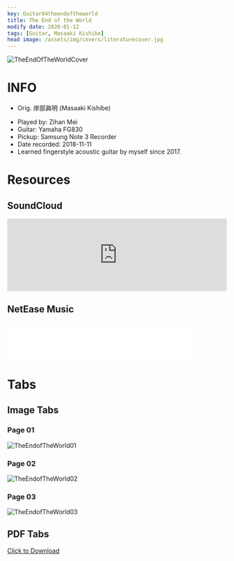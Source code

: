 ```yaml
---
key: Guitar04theendoftheworld
title: The End of the World
modify date: 2020-01-12
tags: [Guitar, Masaaki Kishibe]
head image: /assets/img/covers/literaturecover.jpg
---
```


![TheEndOfTheWorldCover](../../assets/img/02literature/00guitar/2018-11-11theendoftheworld/theendoftheworldcover.png)

# INFO
* Orig. 岸部眞明 (Masaaki Kishibe)
<!--more-->
* Played by: Zihan Mei
* Guitar: Yamaha FG830
* Pickup: Samsung Note 3 Recorder
* Date recorded: 2018-11-11
* Learned fingerstyle acoustic guitar by myself since 2017.

# Resources
## SoundCloud
<iframe width="100%" height="166" scrolling="no" frameborder="no" allow="autoplay" src="https://w.soundcloud.com/player/?url=https%3A//api.soundcloud.com/tracks/741229780&color=%23fd746c&auto_play=false&hide_related=false&show_comments=true&show_user=true&show_reposts=false&show_teaser=true"></iframe>

## NetEase Music
<iframe frameborder="no" border="0" marginwidth="0" marginheight="0" width=420 height=86 src="//music.163.com/outchain/player?type=3&id=2057731861&auto=0&height=66"></iframe>

# Tabs
## Image Tabs
### Page 01

![TheEndofTheWorld01](../../assets/img/02literature/00guitar/2018-11-11theendoftheworld/TheEndofTheWorld01.jpg)

### Page 02

![TheEndofTheWorld02](../../assets/img/02literature/00guitar/2018-11-11theendoftheworld/TheEndofTheWorld02.jpg)

### Page 03

![TheEndofTheWorld03](../../assets/img/02literature/00guitar/2018-11-11theendoftheworld/TheEndofTheWorld03.jpg)

## PDF Tabs

[Click to Download](/assets/img/02literature/00guitar/2018-11-11theendoftheworld/TheEndofTheWorld.pdf)
